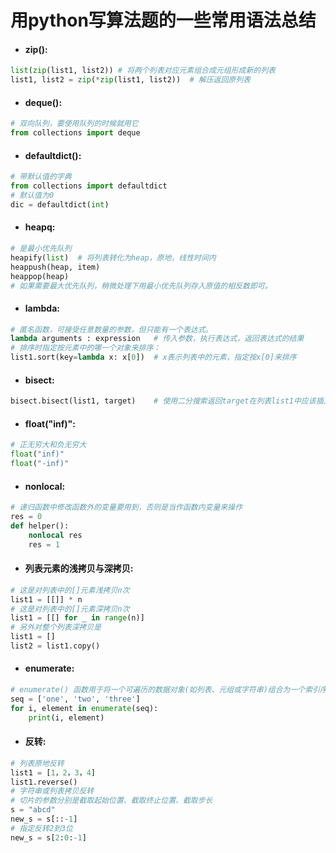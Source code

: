 # 用python写算法题的一些常用语法总结

*  #### zip():  
```python 
list(zip(list1, list2)) # 将两个列表对应元素组合成元组形成新的列表 
list1, list2 = zip(*zip(list1, list2))  # 解压返回原列表
```

*  #### deque():
```python
# 双向队列，要使用队列的时候就用它
from collections import deque  
```

*  #### defaultdict():
```python
# 带默认值的字典
from collections import defaultdict
# 默认值为0
dic = defaultdict(int)  
```

*  #### heapq:
```python
# 是最小优先队列  
heapify(list)  # 将列表转化为heap，原地，线性时间内
heappush(heap, item)  
heappop(heap)  
# 如果需要最大优先队列，稍微处理下用最小优先队列存入原值的相反数即可。
```

*  #### lambda:
```python
# 匿名函数，可接受任意数量的参数，但只能有一个表达式。  
lambda arguments : expression   # 传入参数，执行表达式，返回表达式的结果  
# 排序时指定按元素中的哪一个对象来排序：  
list1.sort(key=lambda x: x[0])  # x表示列表中的元素，指定按x[0]来排序
```

*  #### bisect:
```python
bisect.bisect(list1, target)    # 使用二分搜索返回target在列表list1中应该插入的位置的索引（从小到大排列）
```

*  #### float("inf)":
```python
# 正无穷大和负无穷大
float("inf)"
float("-inf)"
```

*  #### nonlocal:
```python
# 递归函数中修改函数外的变量要用到，否则是当作函数内变量来操作
res = 0
def helper():
    nonlocal res
    res = 1
```

*  #### 列表元素的浅拷贝与深拷贝:
```python
# 这是对列表中的[]元素浅拷贝n次
list1 = [[]] * n
# 这是对列表中的[]元素深拷贝n次
list1 = [[] for _ in range(n)] 
# 另外对整个列表深拷贝是
list1 = []
list2 = list1.copy()
```

*  #### enumerate:
```python
# enumerate() 函数用于将一个可遍历的数据对象(如列表、元组或字符串)组合为一个索引序列，同时列出数据和数据下标，一般用在 for 循环当中。
seq = ['one', 'two', 'three']
for i, element in enumerate(seq):
    print(i, element)
```

*  #### 反转:
```python
# 列表原地反转
list1 = [1，2，3，4]
list1.reverse()
# 字符串或列表拷贝反转
# 切片的参数分别是截取起始位置、截取终止位置、截取步长
s = "abcd"
new_s = s[::-1]
# 指定反转2到3位
new_s = s[2:0:-1]
```
